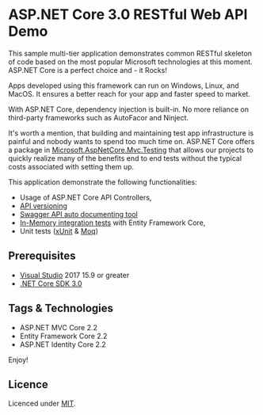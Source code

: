 # ASP.NET Core 3.0 RESTful Web API Demo

This sample multi-tier application demonstrates common RESTful skeleton of code based on the most popular Microsoft technologies at this moment. ASP.NET Core is a perfect choice and - it Rocks!

Apps developed using this framework can run on Windows, Linux, and MacOS. It ensures a better reach for your app and faster speed to market.

With ASP.NET Core, dependency injection is built-in. No more reliance on third-party frameworks such as AutoFacor and Ninject.

It's worth a mention, that building and maintaining test app infrastructure is painful and nobody wants to spend too much time on. ASP.NET Core offers a package in <a href="https://www.nuget.org/packages/Microsoft.AspNetCore.Mvc.Testing" target="_blank">Microsoft.AspNetCore.Mvc.Testing</a> that allows our projects to quickly realize many of the benefits end to end tests without the typical costs associated with setting them up.

This application demonstrate the following functionalities:
- Usage of ASP.NET Core API Controllers,
- [API versioning](https://github.com/Microsoft/aspnet-api-versioning)
- [Swagger API auto documenting tool](https://swagger.io/)
- [In-Memory integration tests](https://docs.microsoft.com/en-us/aspnet/core/test/integration-tests?view=aspnetcore-2.2) with Entity Framework Core,
- Unit tests ([xUnit](https://xunit.github.io/) & [Moq](https://github.com/Moq/moq4/wiki/Quickstart))

## Prerequisites
- [Visual Studio](https://www.visualstudio.com/vs/community) 2017 15.9 or greater
- [.NET Core SDK 3.0](https://dotnet.microsoft.com/download/dotnet-core/3.0)

## Tags & Technologies
- ASP.NET MVC Core 2.2
- Entity Framework Core 2.2
- ASP.NET Identity Core 2.2

Enjoy!

## Licence

Licenced under [MIT](http://opensource.org/licenses/mit-license.php).
